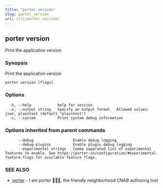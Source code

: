 ```yaml
---
title: "porter version"
slug: porter_version
url: /cli/porter_version/
---
```

## porter version

Print the application version

### Synopsis

Print the application version

```
porter version [flags]
```

### Options

```
  -h, --help            help for version
  -o, --output string   Specify an output format.  Allowed values: json, plaintext (default "plaintext")
  -s, --system          Print system debug information
```

### Options inherited from parent commands

```
      --debug                  Enable debug logging
      --debug-plugins          Enable plugin debug logging
      --experimental strings   Comma separated list of experimental features to enable. See https://porter.sh/configuration/#experimental-feature-flags for available feature flags.
```

### SEE ALSO

* [porter](/cli/porter/)	 - I am porter 👩🏽‍✈️, the friendly neighborhood CNAB authoring tool

